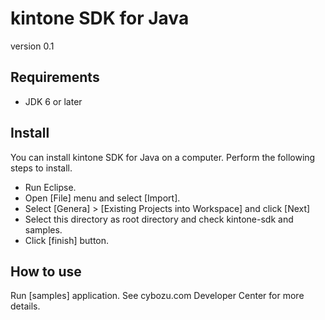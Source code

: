 # kintone SDK for Java

version 0.1

## Requirements

* JDK 6 or later

## Install
You can install kintone SDK for Java on a computer. Perform the following steps to install.

* Run Eclipse.
* Open [File] menu and select [Import].
* Select [Genera] > [Existing Projects into Workspace] and click [Next]
* Select this directory as root directory and check kintone-sdk and samples.
* Click [finish] button.

## How to use
Run [samples] application.
See cybozu.com Developer Center for more details.